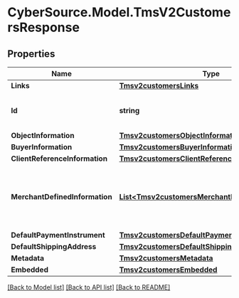 # CyberSource.Model.TmsV2CustomersResponse
## Properties

Name | Type | Description | Notes
------------ | ------------- | ------------- | -------------
**Links** | [**Tmsv2customersLinks**](Tmsv2customersLinks.md) |  | [optional] 
**Id** | **string** | The id of the Customer Token. | [optional] 
**ObjectInformation** | [**Tmsv2customersObjectInformation**](Tmsv2customersObjectInformation.md) |  | [optional] 
**BuyerInformation** | [**Tmsv2customersBuyerInformation**](Tmsv2customersBuyerInformation.md) |  | [optional] 
**ClientReferenceInformation** | [**Tmsv2customersClientReferenceInformation**](Tmsv2customersClientReferenceInformation.md) |  | [optional] 
**MerchantDefinedInformation** | [**List&lt;Tmsv2customersMerchantDefinedInformation&gt;**](Tmsv2customersMerchantDefinedInformation.md) | Object containing the custom data that the merchant defines.  | [optional] 
**DefaultPaymentInstrument** | [**Tmsv2customersDefaultPaymentInstrument**](Tmsv2customersDefaultPaymentInstrument.md) |  | [optional] 
**DefaultShippingAddress** | [**Tmsv2customersDefaultShippingAddress**](Tmsv2customersDefaultShippingAddress.md) |  | [optional] 
**Metadata** | [**Tmsv2customersMetadata**](Tmsv2customersMetadata.md) |  | [optional] 
**Embedded** | [**Tmsv2customersEmbedded**](Tmsv2customersEmbedded.md) |  | [optional] 

[[Back to Model list]](../README.md#documentation-for-models) [[Back to API list]](../README.md#documentation-for-api-endpoints) [[Back to README]](../README.md)

